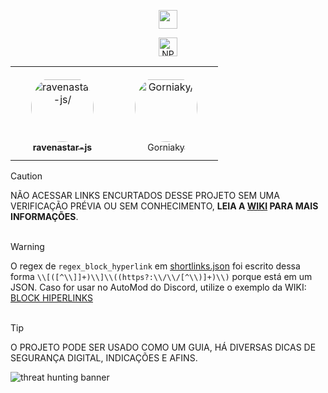 <p align="center">
<a href="https://www.npmjs.com/package/ravenastar" target="_blank"><img src="https://img.shields.io/badge/-ravenastar-c40404?style=flat-square&labelColor=c40404&logo=npm&logoColor=white&link=https://www.npmjs.com/package/ravenastar" height="30" /></a>
<p align="center">
<a href="https://www.npmjs.com/package/ravenastar" target="_blank"><img alt="NPM Version" src="https://img.shields.io/npm/v/ravenastar?style=flat-square&logo=npm&labelColor=c40404&color=c40404" height="30" ></a>

<table align="center">
<tr> 
    <td align="center" style="word-wrap: break-word; width: 150.0; height: 150.0">
        <a href=https://github.com/ravenastar-js>
            <img src=https://avatars.githubusercontent.com/u/31909648?v=4 width="100;"  style="border-radius:50%;align-items:center;justify-content:center;overflow:hidden;padding-top:10px" alt=ravenastar-js/>
            <br />
            <sub style="font-size:14px"><b>ravenastar-js</b></sub>
        </a>
    </td>
    <td align="center" style="word-wrap: break-word; width: 150.0; height: 150.0">
        <a href=https://github.com/Gorniaky>
            <img src=https://avatars.githubusercontent.com/u/30408913?v=4 width="100;"  style="border-radius:50%;align-items:center;justify-content:center;overflow:hidden;padding-top:10px" alt=Gorniaky/>
            <br />
            <sub style="font-size:14px">Gorniaky</b></sub>
        </a>
    </td>
</tr>
</table>
</p>

> [!CAUTION]
> NÃO ACESSAR LINKS ENCURTADOS DESSE PROJETO SEM UMA VERIFICAÇÃO PRÉVIA OU SEM CONHECIMENTO, **LEIA A [WIKI](https://github.com/ravenastar-js/shortlinks-scams/wiki) PARA MAIS INFORMAÇÕES**.
<br><br>

> [!WARNING]
> O regex de `regex_block_hyperlink` em [shortlinks.json](scams/shortlinks.json) foi escrito dessa forma `\\[([^\\]]+)\\]\\((https?:\\/\\/[^\\)]+)\\)` porque está em um JSON. Caso for usar no AutoMod do Discord, utilize o exemplo da WIKI: [BLOCK HIPERLINKS](https://github.com/ravenastar-js/shortlinks-scams/wiki/BLOCK-HIPERLINKS)
<br><br>

> [!TIP]
> O PROJETO PODE SER USADO COMO UM GUIA, HÁ DIVERSAS DICAS DE SEGURANÇA DIGITAL, INDICAÇÕES E AFINS.



![threat hunting banner](https://i.imgur.com/nEjoL90.jpg)
